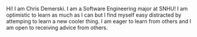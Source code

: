 Hi! I am Chris Demerski. I am a Software Engineering major at SNHU! I am optimistic to learn as much as I can but I find myself easy distracted by attemping to learn a new cooler thing.
I am eager to learn from others and I am open to receiving advice from others.

<!---
cdemerski/cdemerski is a ✨ special ✨ repository because its `README.md` (this file) appears on your GitHub profile.
You can click the Preview link to take a look at your changes.
--->
